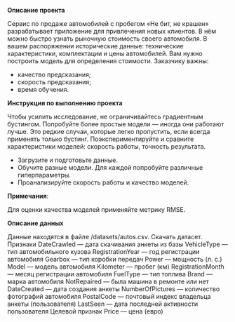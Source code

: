 **Описание проекта**

Сервис по продаже автомобилей с пробегом «Не бит, не крашен» разрабатывает приложение для привлечения новых клиентов. В нём можно быстро узнать рыночную стоимость своего автомобиля. В вашем распоряжении исторические данные: технические характеристики, комплектации и цены автомобилей. Вам нужно построить модель для определения стоимости. 
Заказчику важны:
- качество предсказания;
- скорость предсказания;
- время обучения.

**Инструкция по выполнению проекта**

Чтобы усилить исследование, не ограничивайтесь градиентным бустингом. Попробуйте более простые модели — иногда они работают лучше. Это редкие случаи, которые легко пропустить, если всегда применять только бустинг. Поэкспериментируйте и сравните характеристики моделей: скорость работы, точность результата.
- Загрузите и подготовьте данные.
- Обучите разные модели. Для каждой попробуйте различные гиперпараметры.
- Проанализируйте скорость работы и качество моделей.

**Примечания**:

Для оценки качества моделей применяйте метрику RMSE.

**Описание данных**

Данные находятся в файле /datasets/autos.csv. Скачать датасет. 
Признаки
DateCrawled — дата скачивания анкеты из базы
VehicleType — тип автомобильного кузова
RegistrationYear — год регистрации автомобиля
Gearbox — тип коробки передач
Power — мощность (л. с.)
Model — модель автомобиля
Kilometer — пробег (км)
RegistrationMonth — месяц регистрации автомобиля
FuelType — тип топлива
Brand — марка автомобиля
NotRepaired — была машина в ремонте или нет
DateCreated — дата создания анкеты
NumberOfPictures — количество фотографий автомобиля
PostalCode — почтовый индекс владельца анкеты (пользователя)
LastSeen — дата последней активности пользователя
Целевой признак
Price — цена (евро)
